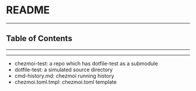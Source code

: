 # README

<!-- File: README.md -->
<!-- Author: YJ -->
<!-- Email: yj1516268@outlook.com -->
<!-- Created Time: 2022-11-08 09:10:09 -->

---

## Table of Contents

<!-- vim-markdown-toc GFM -->

<!-- vim-markdown-toc -->

---

<!-- Object info -->

---

- chezmoi-test: a repo which has dotfile-test as a submodule
- dotfile-test: a simulated source directory
- cmd-history.md: chezmoi running history
- chezmoi.toml.tmpl: chezmoi.toml template
